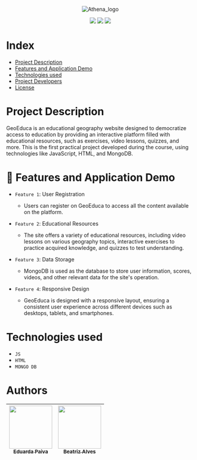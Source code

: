 
<p align="center">
  <img src="https://user-images.githubusercontent.com/114159027/207430025-85d2f2bc-f432-4ec2-ba56-133b39e02984.png" alt="Athena_logo">
</p>

<p align="center">
<img loading="lazy" src="http://img.shields.io/static/v1?label=Status&message=Finished&color=GREEN&style=for-the-badge"/>
<img loading="lazy" src="http://img.shields.io/static/v1?label=License&message=MIT&color=GREEN&style=for-the-badge"/>
<img loading="lazy" src="http://img.shields.io/static/v1?label=Release%20Date&message=December&color=GREEN&style=for-the-badge"/>
</p>

# Index 

* [Project Description](#project-description)
* [Features and Application Demo](#features-and-application-demon)
* [Technologies used](#technologies-used)
* [Project Developers](#project-developers)
* [License](#license)

# Project Description
<p>
  GeoEduca is an educational geography website designed to democratize access to education by providing an interactive platform filled with educational resources, such as exercises, video lessons, quizzes, and more. This is the first practical project developed during the course, using technologies like JavaScript, HTML, and MongoDB.
</p>

  # :hammer: Features and Application Demo
- `Feature 1`: User Registration
  - Users can register on GeoEduca to access all the content available on the platform. 

- `Feature 2`: Educational Resources
  - The site offers a variety of educational resources, including video lessons on various geography topics, interactive exercises to practice acquired knowledge, and quizzes to test understanding.
  
- `Feature 3`: Data Storage
  - MongoDB is used as the database to store user information, scores, videos, and other relevant data for the site's operation.
 
- `Feature 4`: Responsive Design
  - GeoEduca is designed with a responsive layout, ensuring a consistent user experience across different devices such as desktops, tablets, and smartphones.

# Technologies used
- `JS`
- `HTML`
- `MONGO DB`

# Authors

| [<img loading="lazy" src="https://avatars.githubusercontent.com/u/114159027?v=4" width=115><br><sub>Eduarda Paiva</sub>](https://github.com/PaivaEduarda) | [<img loading="lazy" src="https://avatars.githubusercontent.com/u/114662774?v=4" width=115><br><sub>Beatriz Alves</sub>](https://github.com/BiBee08) | 
| :---: | :---: |







